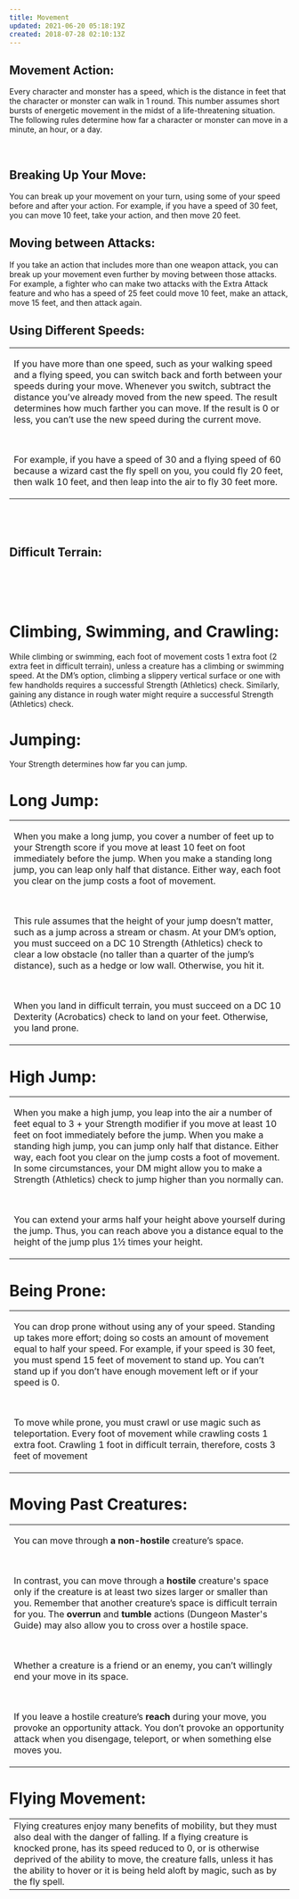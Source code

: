 ```yaml
---
title: Movement
updated: 2021-06-20 05:18:19Z
created: 2018-07-28 02:10:13Z
---
```


## **Movement Action:**
Every character and monster has a speed, which is the distance in feet that the character or monster can walk in 1 round. This number assumes short bursts of energetic movement in the midst of a life-threatening situation. The following rules determine how far a character or monster can move in a minute, an hour, or a day.

 

## **Breaking Up Your Move:**

You can break up your movement on your turn, using some of your speed before and after your action. For example, if you have a speed of 30 feet, you can move 10 feet, take your action, and then move 20 feet.

## **Moving between Attacks:**
If you take an action that includes more than one weapon attack, you can break up your movement even further by moving between those attacks. For example, a fighter who can make two attacks with the Extra Attack feature and who has a speed of 25 feet could move 10 feet, make an attack, move 15 feet, and then attack again.

## **Using Different Speeds:**

<table><tbody><tr class="odd"><td><p>If you have more than one speed, such as your walking speed and a flying speed, you can switch back and forth between your speeds during your move. Whenever you switch, subtract the distance you’ve already moved from the new speed. The result determines how much farther you can move. If the result is 0 or less, you can’t use the new speed during the current move.</p><p> </p><p>For example, if you have a speed of 30 and a flying speed of 60 because a wizard cast the fly spell on you, you could fly 20 feet, then walk 10 feet, and then leap into the air to fly 30 feet more.</p></td></tr></tbody></table>

##  


## **Difficult Terrain:**

#  

# **Climbing, Swimming, and Crawling:**

While climbing or swimming, each foot of movement costs 1 extra foot (2 extra feet in difficult terrain), unless a creature has a climbing or swimming speed. At the DM’s option, climbing a slippery vertical surface or one with few handholds requires a successful Strength (Athletics) check. Similarly, gaining any distance in rough water might require a successful Strength (Athletics) check.

# **Jumping:**

Your Strength determines how far you can jump.
 

# **Long Jump:**

<table><tbody><tr class="odd"><td><p>When you make a long jump, you cover a number of feet up to your Strength score if you move at least 10 feet on foot immediately before the jump. When you make a standing long jump, you can leap only half that distance. Either way, each foot you clear on the jump costs a foot of movement.</p><p> </p><p>This rule assumes that the height of your jump doesn’t matter, such as a jump across a stream or chasm. At your DM’s option, you must succeed on a DC 10 Strength (Athletics) check to clear a low obstacle (no taller than a quarter of the jump’s distance), such as a hedge or low wall. Otherwise, you hit it.</p><p> </p><p>When you land in difficult terrain, you must succeed on a DC 10 Dexterity (Acrobatics) check to land on your feet. Otherwise, you land prone.</p></td></tr></tbody></table>

# **High Jump:**

<table><tbody><tr class="odd"><td><p>When you make a high jump, you leap into the air a number of feet equal to 3 + your Strength modifier if you move at least 10 feet on foot immediately before the jump. When you make a standing high jump, you can jump only half that distance. Either way, each foot you clear on the jump costs a foot of movement. In some circumstances, your DM might allow you to make a Strength (Athletics) check to jump higher than you normally can.</p><p> </p><p>You can extend your arms half your height above yourself during the jump. Thus, you can reach above you a distance equal to the height of the jump plus 1½ times your height.</p></td></tr></tbody></table>

# **Being Prone:**

<table><tbody><tr class="odd"><td><p>You can drop prone without using any of your speed. Standing up takes more effort; doing so costs an amount of movement equal to half your speed. For example, if your speed is 30 feet, you must spend 15 feet of movement to stand up. You can’t stand up if you don’t have enough movement left or if your speed is 0.</p><p> </p><p>To move while prone, you must crawl or use magic such as teleportation. Every foot of movement while crawling costs 1 extra foot. Crawling 1 foot in difficult terrain, therefore, costs 3 feet of movement</p></td></tr></tbody></table>

# **Moving Past Creatures:**

<table><tbody><tr class="odd"><td><p>You can move through <strong>a non-hostile</strong> creature’s space.</p><p> </p><p>In contrast, you can move through a <strong>hostile</strong> creature's space only if the creature is at least two sizes larger or smaller than you. Remember that another creature’s space is difficult terrain for you. The <strong>overrun</strong> and <strong>tumble</strong> actions (Dungeon Master's Guide) may also allow you to cross over a hostile space.</p><p> </p><p>Whether a creature is a friend or an enemy, you can’t willingly end your move in its space.</p><p> </p><p>If you leave a hostile creature’s <strong>reach</strong> during your move, you provoke an opportunity attack. You don’t provoke an opportunity attack when you disengage, teleport, or when something else moves you.</p></td></tr></tbody></table>

# **Flying Movement:**

<table><tbody><td> Flying creatures enjoy many benefits of mobility, but they must also deal with the danger of falling. If a flying creature is knocked prone, has its speed reduced to 0, or is otherwise deprived of the ability to move, the creature falls, unless it has the ability to hover or it is being held aloft by magic, such as by the fly spell. </td></tr></tbody></table>